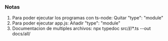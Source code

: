 ### Notas

1. Para poder ejecutar los programas con ts-node: Quitar "type": "module"
2. Para poder ejecutar app.js: Añadir "type": "module"
3. Documentacion de multiples archivos: npx typedoc src/**/**/*.ts  --out docs/all/